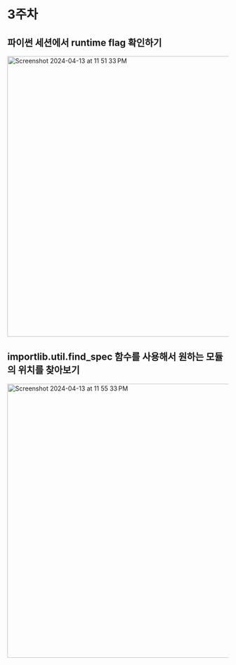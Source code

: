 # 3주차

## 파이썬 세션에서 runtime flag 확인하기
<img width="638" alt="Screenshot 2024-04-13 at 11 51 33 PM" src="https://github.com/why-arong/CPython-Guide/assets/68311908/63154d40-33d5-427b-be72-cef78474c85f">


## importlib.util.find_spec 함수를 사용해서 원하는 모듈의 위치를 찾아보기
<img width="623" alt="Screenshot 2024-04-13 at 11 55 33 PM" src="https://github.com/why-arong/CPython-Guide/assets/68311908/119749b5-a1b5-4ceb-a5b6-c74511bd8367">
